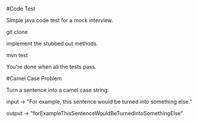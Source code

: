 #Code Test

Simple java code test for a mock interview.

git clone <this repo>

implement the stubbed out methods.

mvn test

You're done when all the tests pass.

#Camel Case Problem

Turn a sentence into a camel case string:

input -> "For example, this sentence would be turned into something else."

output -> "forExampleThisSentenceWouldBeTurnedIntoSomethingElse"



